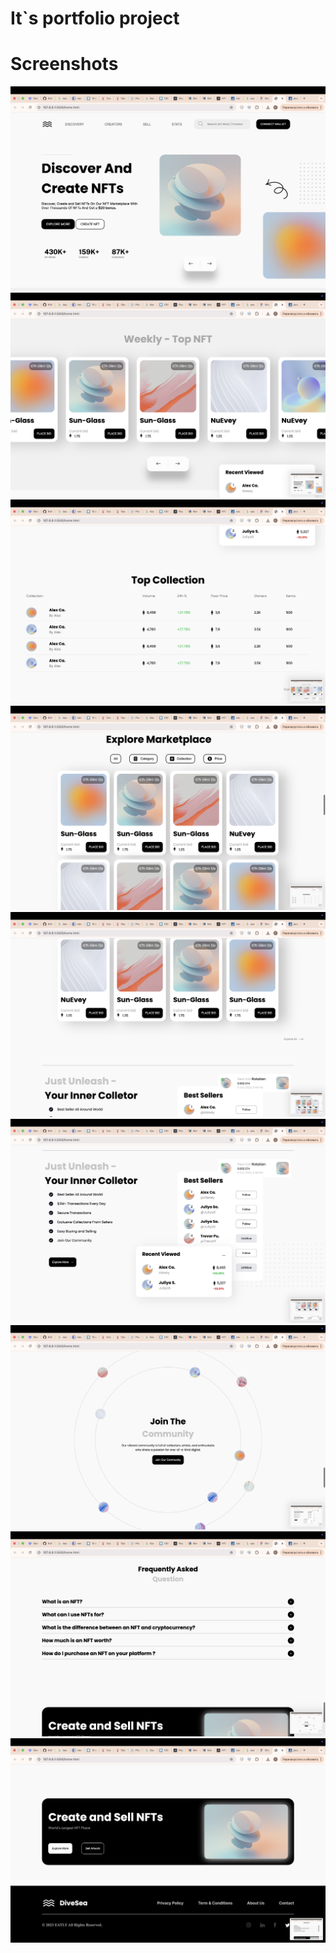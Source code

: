 # It`s portfolio project

# Screenshots

<div>
  <img src="Photo/1.png">
  <img src="Photo/2.png">
  <img src="Photo/3.png">
  <img src="Photo/4.png">
  <img src="Photo/5.png">
  <img src="Photo/6.png">
  <img src="Photo/7.png">
  <img src="Photo/8.png">
  <img src="Photo/9.png">
</div>
